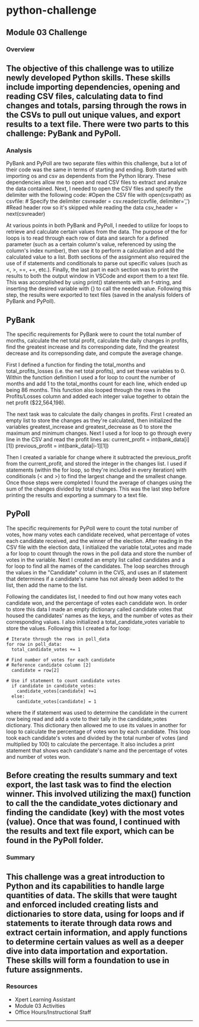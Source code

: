# python-challenge
## Module 03 Challenge

### Overview
The objective of this challenge was to utilize newly developed Python skills. These skills include importing dependencies, opening and reading CSV files, calculating data to find changes and totals, parsing through the rows in the CSVs to pull out unique values, and export results to a text file. There were two parts to this challenge: PyBank and PyPoll.
------------

### Analysis

PyBank and PyPoll are two separate files within this challenge, but a lot of their code was the same in terms of starting and ending. Both started with importing os and csv as dependents from the Python library. These dependencies allow me to open and read CSV files to extract and analyze the data contained. Next, I needed to open the CSV files and specify the delimiter with the following code:
  #Open the CSV file
  with open(csvpath) as csvfile:
    # Specify the delimiter
    csvreader = csv.reader(csvfile, delimiter=',')
    #Read header row so it's skipped while reading the data
    csv_header = next(csvreader)

At various points in both PyBank and PyPoll, I needed to utilize for loops to retrieve and calculate certain values from the data. The purpose of the for loops is to read through each row of data and search for a defined parameter (such as a certain column's value, referenced by using the column's index number), then use it to perform a calculation and add the calculated value to a list. Both sections of the assignment also required the use of if statements and conditionals to parse out specific values (such as <, >, ==, +=, etc.). Finally, the last part in each section was to print the results to both the output window in VSCode and export them to a text file. This was accomplished by using print() statements with an f-string, and inserting the desired variable with {} to call the needed value. Following this step, the results were exported to text files (saved in the analysis folders of PyBank and PyPoll).

## PyBank
The specific requirements for PyBank were to count the total number of months, calculate the net total profit, calculate the daily changes in profits, find the greatest increase and its corresponding date, find the greatest decrease and its correpsonding date, and compute the average change.

First I defined a function for finding the total_months and total_profits_losses (i.e. the net total profits), and set these variables to 0. Within the function definition I used a for loop to count the number of months and add 1 to the total_months count for each line, which ended up being 86 months. This function also looped through the rows in the Profits/Losses column and added each integer value together to obtain the net profit ($22,564,198).

The next task was to calculate the daily changes in profits. First I created an empty list to store the changes as they're calculated, then initialized the variables greatest_increase and greatest_decrease as 0 to store the maximum and minimum changes. Next I used a for loop to go through every line in the CSV and read the profit lines as:
  current_profit = int(bank_data[i][1])
  previous_profit = int(bank_data[i-1][1])

Then I created a variable for change where it subtracted the previous_profit from the current_profit, and stored the integer in the changes list. I used if statements (within the for loop, so they're included in every iteration) with conditionals (< and >) to find the largest change and the smallest change. Once those steps were completed I found the average of changes using the sum of the changes divided by total changes. This was the last step before printing the results and exporting a summary to a text file.

## PyPoll
The specific requirements for PyPoll were to count the total number of votes, how many votes each candidate received, what percentage of votes each candidate received, and the winner of the election. After reading in the CSV file with the election data, I initialized the variable total_votes and made a for loop to count through the rows in the poll data and store the number of votes in the variable. Next I created an empty list called candidates and a for loop to find all the names of the candidates. The loop searches through the values in the "Candidate" column in the CVS, and uses an if statement that determines if a candidate's name has not already been added to the list, then add the name to the list.

Following the candidates list, I needed to find out how many votes each candidate won, and the percentage of votes each candidate won. In order to store this data I made an empty dictionary called candidate votes that housed the candidates' names as the keys, and the number of votes as their corresponding values. I also initialized a total_candidate_votes variable to store the values. Following this I created a for loop:

    # Iterate through the rows in poll_data
    for row in poll_data:
      total_candidate_votes += 1

    # Find number of votes for each candidate
    # Reference candidate column [2]
      candidate = row[2]

    # Use if statement to count candidate votes
      if candidate in candidate_votes:
        candidate_votes[candidate] +=1
      else:
        candidate_votes[candidate] = 1

where the if statement was used to determine the candidate in the current row being read and add a vote to their tally in the candidate_votes dictionary. This dictionary then allowed me to use its values in another for loop to calculate the percentage of votes won by each candidate. This loop took each candidate's votes and divided by the total number of votes (and multiplied by 100) to calculate the percentage. It also includes a print statement that shows each candidate's name and the percentage of votes and number of votes won.

Before creating the results summary and text export, the last task was to find the election winner. This involved utilizing the max() function to call the the candidate_votes dictionary and finding the candidate (key) with the most votes (value). Once that was found, I continued with the results and text file export, which can be found in the PyPoll folder.
----------------

### Summary
This challenge was a great introduction to Python and its capabilities to handle large quantities of data. The skills that were taught and enforced included creating lists and dictionaries to store data, using for loops and if statements to iterate through data rows and extract certain information, and apply functions to determine certain values as well as a deeper dive into data importation and exportation. These skills will form a foundation to use in future assignments.
---------

### Resources
- Xpert Learning Assistant
- Module 03 Activities
- Office Hours/Instructional Staff
---------
